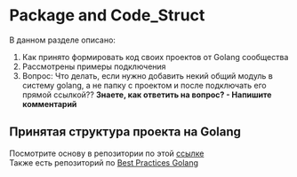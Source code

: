 # Package and Code_Struct
В данном разделе описано:
1. Как принято формировать код своих проектов от Golang сообщества
2. Рассмотрены примеры подключения 
3. Вопрос: Что делать, если нужно добавить некий общий модуль в систему golang, а не папку с проектом и после подключать его прямой ссылкой??
**Знаете, как ответить на вопрос? - Напишите комментарий**

## Принятая структура проекта на Golang
Посмотрите основу в репозитории по этой [ссылке](https://github.com/golang-standards/project-layout)<br>
Также есть репозиторий по [Best Practices Golang](https://github.com/codeship/go-best-practices)<br>